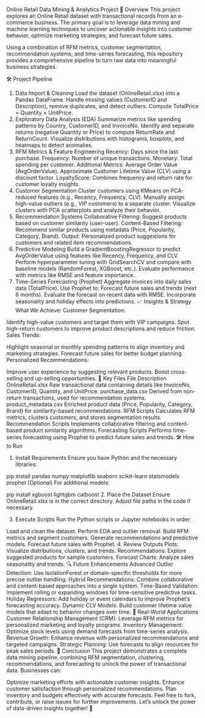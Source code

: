 Online Retail Data Mining & Analytics Project
🚀 Overview
This project explores an Online Retail dataset with transactional records from an e-commerce business. The primary goal is to leverage data mining and machine learning techniques to uncover actionable insights into customer behavior, optimize marketing strategies, and forecast future sales.

Using a combination of RFM metrics, customer segmentation, recommendation systems, and time-series forecasting, this repository provides a comprehensive pipeline to turn raw data into meaningful business strategies.

🛠️ Project Pipeline
1. Data Import & Cleaning
Load the dataset (OnlineRetail.xlsx) into a Pandas DataFrame.
Handle missing values (CustomerID and Description), remove duplicates, and detect outliers.
Compute TotalPrice = Quantity × UnitPrice.
2. Exploratory Data Analysis (EDA)
Summarize metrics like spending patterns by Country, CustomerID, and InvoiceNo.
Identify and separate returns (negative Quantity or Price) to compute ReturnRate and ReturnCount.
Visualize distributions with histograms, boxplots, and heatmaps to detect anomalies.
3. RFM Metrics & Feature Engineering
Recency: Days since the last purchase.
Frequency: Number of unique transactions.
Monetary: Total spending per customer.
Additional Metrics:
Average Order Value (AvgOrderValue).
Approximate Customer Lifetime Value (CLV) using a discount factor.
LoyaltyScore: Combines frequency and return rate for customer loyalty insights.
4. Customer Segmentation
Cluster customers using KMeans on PCA-reduced features (e.g., Recency, Frequency, CLV).
Manually assign high-value outliers (e.g., VIP customers) to a separate cluster.
Visualize clusters with PCA scatterplots and analyze their behavior.
5. Recommendation Systems
Collaborative Filtering: Suggest products based on customer similarity (user-user).
Content-Based Filtering: Recommend similar products using metadata (Price, Popularity, Category, Brand).
Output: Personalized product suggestions for customers and related item recommendations.
6. Predictive Modeling
Build a GradientBoostingRegressor to predict AvgOrderValue using features like Recency, Frequency, and CLV.
Perform hyperparameter tuning with GridSearchCV and compare with baseline models (RandomForest, XGBoost, etc.).
Evaluate performance with metrics like RMSE and feature importance.
7. Time-Series Forecasting (Prophet)
Aggregate invoices into daily sales data (TotalPrice).
Use Prophet to:
Forecast future sales and trends (next 6 months).
Evaluate the forecast on recent data with RMSE.
Incorporate seasonality and holiday effects into predictions.
📈 Insights & Strategy
What We Achieve:
Customer Segmentation:

Identify high-value customers and target them with VIP campaigns.
Spot high-return customers to improve product descriptions and reduce friction.
Sales Trends:

Highlight seasonal or monthly spending patterns to align inventory and marketing strategies.
Forecast future sales for better budget planning.
Personalized Recommendations:

Improve user experience by suggesting relevant products.
Boost cross-selling and up-selling opportunities.
📂 Key Files
File	Description
OnlineRetail.xlsx	Raw transactional data containing details like InvoiceNo, CustomerID, Quantity, and UnitPrice.
purchase_data.csv	Derived from non-return transactions, used for recommendation systems.
product_metadata.csv	Enriched product data (Price, Popularity, Category, Brand) for similarity-based recommendations.
RFM Scripts	Calculates RFM metrics, clusters customers, and stores segmentation results.
Recommendation Scripts	Implements collaborative filtering and content-based product similarity algorithms.
Forecasting Scripts	Performs time-series forecasting using Prophet to predict future sales and trends.
🛠️ How to Run
1. Install Requirements
Ensure you have Python and the necessary libraries:

pip install pandas numpy matplotlib seaborn scikit-learn statsmodels prophet
(Optional) For additional models:


pip install xgboost lightgbm catboost
2. Place the Dataset
Ensure OnlineRetail.xlsx is in the correct directory. Adjust file paths in the code if necessary.

3. Execute Scripts
Run the Python scripts or Jupyter notebooks in order:

Load and clean the dataset.
Perform EDA and outlier removal.
Build RFM metrics and segment customers.
Generate recommendations and predictive models.
Forecast future sales with Prophet.
4. Review Outputs
Plots: Visualize distributions, clusters, and trends.
Recommendations: Explore suggested products for sample customers.
Forecast Charts: Analyze sales seasonality and trends.
🔍 Future Enhancements
Advanced Outlier Detection: Use IsolationForest or domain-specific thresholds for more precise outlier handling.
Hybrid Recommendations: Combine collaborative and content-based approaches into a single system.
Time-Based Validation: Implement rolling or expanding windows for time-sensitive predictive tasks.
Holiday Regressors: Add holiday or event calendars to improve Prophet’s forecasting accuracy.
Dynamic CLV Models: Build customer lifetime value models that adapt to behavior changes over time.
🌟 Real-World Applications
Customer Relationship Management (CRM): Leverage RFM metrics for personalized marketing and loyalty programs.
Inventory Management: Optimize stock levels using demand forecasts from time-series analysis.
Revenue Growth: Enhance revenue with personalized recommendations and targeted campaigns.
Strategic Planning: Use forecasts to align resources for peak sales periods.
🙌 Conclusion
This project demonstrates a complete data mining pipeline, combining RFM segmentation, clustering, recommendations, and forecasting to unlock the power of transactional data. Businesses can:

Optimize marketing efforts with actionable customer insights.
Enhance customer satisfaction through personalized recommendations.
Plan inventory and budgets effectively with accurate forecasts.
Feel free to fork, contribute, or raise issues for further improvements. Let’s unlock the power of data-driven insights together! 🚀


